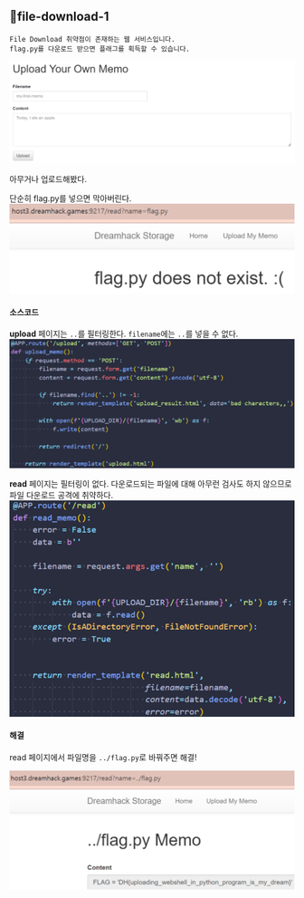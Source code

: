 ## 📍file-download-1

```
File Download 취약점이 존재하는 웹 서비스입니다.  
flag.py를 다운로드 받으면 플래그를 획득할 수 있습니다.
```

![](../../Attachments/905DB45C-F68B-4359-B58C-5F9D1370884E.png)


아무거나 업로드해봤다.

단순히 flag.py를 넣으면 막아버린다.
![](../../Attachments/084EFD30-2048-4857-A08A-7EAE1C5B20F9.png)


#### 소스코드

**upload** 페이지는 `..`를 필터링한다.
`filename`에는 `..`를 넣을 수 없다.
![](../../Attachments/301B8A97-6355-41BF-AD85-F9A15D07AE7F.png)

**read** 페이지는 필터링이 없다.
다운로드되는 파일에 대해 아무런 검사도 하지 않으므로 파일 다운로드 공격에 취약하다.
![](../../Attachments/B0268DA4-CC09-415D-BFC0-7EE27FB802C4.png)



#### 해결

read 페이지에서 파일명을 `../flag.py`로 바꿔주면 해결!

![](../../Attachments/5681991A-357D-42CF-B7F7-16BA48485D56.png)
